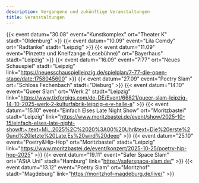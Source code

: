 ```yaml
---
description: Vergangene und zukünftige Veranstaltungen
title: Veranstaltungen
---
```

{{< event datum="30.08" event="Kunstkomplex" ort="Theater K" stadt="Oldenburg" >}}
{{< event datum="10.09" event="Lila Comdy" ort="Radtanke" stadt="Leipzig" >}}
{{< event datum="11.09" event="Pinzette und Kneifzange (Lesebühne)" ort="Bayerhaus" stadt="Leipzig" >}}
{{< event datum="16.09" event="7:77" ort="Neues Schauspiel" stadt="Leipzig" link="https://neuesschauspielleipzig.de/spielplan/7-77-die-open-stage/date:1758045600" >}}
{{< event datum="27.09" event="Poetry Slam" ort="Schloss Fechenbach" stadt="Dieburg" >}}
{{< event datum="14.10" event="Queer Slam" ort="Werk 2" stadt="Leipzig" link="https://www.tixforgigs.com/de-DE/Event/66821/queer-slam-leipzig-14-10-2025-werk-2-kulturfabrik-leipzig-e-v-halle-a" >}}
{{< event datum="15.10" event="Einfach Elses Late Night Show" ort="Moritzbastei" stadt="Leipzig" link="https://www.moritzbastei.de/event/show/2025-10-15/einfach-elses-late-night-show#:~:text=Mi.,.2025%2C%2020%3A00%20Uhr&text=Die%20erste%20und%20letzte%20Late,Es%20wird%20deep" >}}
{{< event datum="25.10" event="Poetry&Hip-Hop" ort="Moritzbastei" stadt="Leipzig" link="https://www.moritzbastei.de/event/konzert/2025-10-25/poetry-hip-hop-2025" >}}
{{< event datum="19.11" event="Safer Space Slam" ort="AStA Uni" stadt="Hamburg" link="https://saferspace-slam.de/" >}}
{{< event datum="13.12" event="Poetry Slam" ort="Moritzhof" stadt="Magdeburg" link="https://moritzhof-magdeburg.de/live/" >}}
